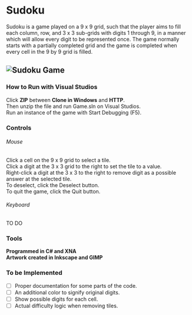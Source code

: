 # Sudoku
Sudoku is a game played on a 9 x 9 grid, such that the player aims to fill each column, row, 
and 3 x 3 sub-grids with digits 1 through 9, in a manner which will allow every digit to be 
represented once. The game normally starts with a partially completed grid and the game is 
completed when every cell in the 9 by 9 grid is filled.

![Sudoku Game](https://raw.github.com/Eternyte/Sudoku/master/Snapshots/10.JPG)
-----------------------
### How to Run with Visual Studios
Click **ZIP** between **Clone in Windows** and **HTTP**.  
Then unzip the file and run Game.sln on Visual Studios.  
Run an instance of the game with Start Debugging (F5).  

### Controls
###### Mouse
Click a cell on the 9 x 9 grid to select a tile.  
Click a digit at the 3 x 3 grid to the right to set the tile to a value.  
Right-click a digit at the 3 x 3 to the right to remove digit as a possible answer at the selected tile.  
To deselect, click the Deselect button.  
To quit the game, click the Quit button.

###### Keyboard
TO DO

### Tools
**Programmed in C# and XNA**  
**Artwork created in Inkscape and GIMP**

### To be Implemented
- [ ] Proper documentation for some parts of the code.
- [ ] An additional color to signify original digits.
- [ ] Show possible digits for each cell.
- [ ] Actual difficulty logic when removing tiles.
